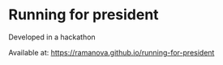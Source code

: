 # Running for president

Developed in a hackathon

Available at: https://ramanova.github.io/running-for-president
